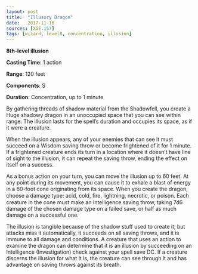 ```yaml
---
layout: post
title:  "Illusory Dragon"
date:   2017-11-16
sources: [XGE.157]
tags: [wizard, level8, concentration, illusion]
---
```


**8th-level illusion**

**Casting Time**: 1 action

**Range**: 120 feet

**Components**: S

**Duration**: Concentration, up to 1 minute

By gathering threads of shadow material from the Shadowfell, you create a Huge shadowy dragon in an unoccupied space that you can see within range. The illusion lasts for the spell’s duration and occupies its space, as if it were a creature. 

When the illusion appears, any of your enemies that can see it must succeed on a Wisdom saving throw or become frightened of it for 1 minute. If a frightened creature ends its turn in a location where it doesn’t have line of sight to the illusion, it can repeat the saving throw, ending the effect on itself on a success. 

As a bonus action on your turn, you can move the illusion up to 60 feet. At any point during its movement, you can cause it to exhale a blast of energy in a 60-foot cone originating from its space. When you create the dragon, choose a damage type: acid, cold, ﬁre, lightning, necrotic, or poison. Each creature in the cone must make an Intelligence saving throw, taking 7d6 damage of the chosen damage type on a failed save, or half as much damage on a successful one. 

The illusion is tangible because of the shadow stuff used to create it, but attacks miss it automatically, it succeeds on all saving throws, and it is immune to all damage and conditions. A creature that uses an action to examine the dragon can determine that it is an illusion by succeeding on an Intelligence (Investigation) check against your spell save DC. If a creature discerns the illusion for what it is, the creature can see through it and has advantage on saving throws against its breath.
